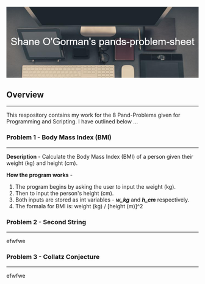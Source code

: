![Heading image](img/Shane_O'Gorman's_pands-problem-sheet.png)

## Overview ##
---
This respository contains my work for the 8 Pand-Problems given for Programming and Scripting. I have outlined below ... 


### Problem 1 - Body Mass Index (BMI) ###
---
**Description** - Calculate the Body Mass Index (BMI) of a person given their weight (kg) and height (cm). 

**How the program works** - 
1. The program begins by asking the user to input the weight (kg). 
2. Then to input the person's height (cm). 
3. Both inputs are stored as int variables - ***w_kg*** and ***h_cm*** respectively. 
4. The formala for BMI is: weight (kg) / [height (m)]^2

### Problem 2 - Second String ###
---
efwfwe 

### Problem 3 - Collatz Conjecture ###
---
efwfwe 